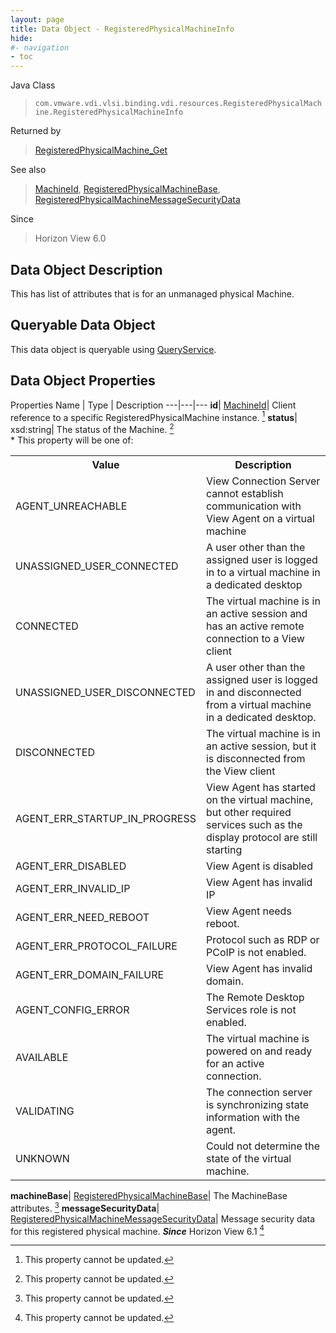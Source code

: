 ```yaml
---
layout: page
title: Data Object - RegisteredPhysicalMachineInfo
hide:
#- navigation
- toc
---
```






Java Class
> `com.vmware.vdi.vlsi.binding.vdi.resources.RegisteredPhysicalMachine.RegisteredPhysicalMachineInfo`

Returned by
> [RegisteredPhysicalMachine_Get](vdi.resources.RegisteredPhysicalMachine.md#get)

See also
> [MachineId](vdi.entity.MachineId.md), [RegisteredPhysicalMachineBase](vdi.resources.RegisteredPhysicalMachine.RegisteredPhysicalMachineBase.md), [RegisteredPhysicalMachineMessageSecurityData](vdi.resources.RegisteredPhysicalMachine.MessageSecurityData.md)

Since
> Horizon View 6.0


## Data Object Description

This has list of attributes that is for an unmanaged physical Machine.

##  Queryable Data Object

This data object is queryable using [QueryService](vdi.query.QueryService.md "QueryService").

## Data Object Properties
Properties
Name |  Type |  Description
---|---|---
**id**| [MachineId](vdi.entity.MachineId.md)|  Client reference to a specific RegisteredPhysicalMachine instance. [^2]
**status**|  xsd:string|  The status of the Machine. [^2] <br>* This property will be one of:<br><table><tr><th>Value</th><th>Description</th></tr><tr><td>AGENT_UNREACHABLE</td><td>View Connection Server cannot establish communication with View Agent on a virtual machine</td></tr><tr><td>UNASSIGNED_USER_CONNECTED</td><td>A user other than the assigned user is logged in to a virtual machine in a dedicated desktop</td></tr><tr><td>CONNECTED</td><td>The virtual machine is in an active session and has an active remote connection to a View client</td></tr><tr><td>UNASSIGNED_USER_DISCONNECTED</td><td>A user other than the assigned user is logged in and disconnected from a virtual machine in a dedicated desktop.</td></tr><tr><td>DISCONNECTED</td><td>The virtual machine is in an active session, but it is disconnected from the View client</td></tr><tr><td>AGENT_ERR_STARTUP_IN_PROGRESS</td><td>View Agent has started on the virtual machine, but other required services such as the display protocol are still starting</td></tr><tr><td>AGENT_ERR_DISABLED</td><td>View Agent is disabled</td></tr><tr><td>AGENT_ERR_INVALID_IP</td><td>View Agent has invalid IP</td></tr><tr><td>AGENT_ERR_NEED_REBOOT</td><td>View Agent needs reboot.</td></tr><tr><td>AGENT_ERR_PROTOCOL_FAILURE</td><td>Protocol such as RDP or PCoIP is not enabled.</td></tr><tr><td>AGENT_ERR_DOMAIN_FAILURE</td><td>View Agent has invalid domain.</td></tr><tr><td>AGENT_CONFIG_ERROR</td><td>The Remote Desktop Services role is not enabled.</td></tr><tr><td>AVAILABLE</td><td>The virtual machine is powered on and ready for an active connection.</td></tr><tr><td>VALIDATING</td><td>The connection server is synchronizing state information with the agent.</td></tr><tr><td>UNKNOWN</td><td>Could not determine the state of the virtual machine.</td></tr></table>
**machineBase**| [RegisteredPhysicalMachineBase](vdi.resources.RegisteredPhysicalMachine.RegisteredPhysicalMachineBase.md)|  The MachineBase attributes. [^2]
**messageSecurityData**| [RegisteredPhysicalMachineMessageSecurityData](vdi.resources.RegisteredPhysicalMachine.MessageSecurityData.md)|  Message security data for this registered physical machine.  **_Since_** Horizon View 6.1 [^2]


 


[^2]: This property cannot be updated.